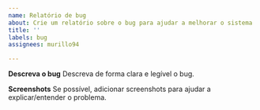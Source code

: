 ```yaml
---
name: Relatório de bug
about: Crie um relatório sobre o bug para ajudar a melhorar o sistema
title: ''
labels: bug
assignees: murillo94

---
```


**Descreva  o bug**
Descreva de forma clara e legível o bug.

**Screenshots**
Se possível, adicionar screenshots para ajudar a explicar/entender o problema.
